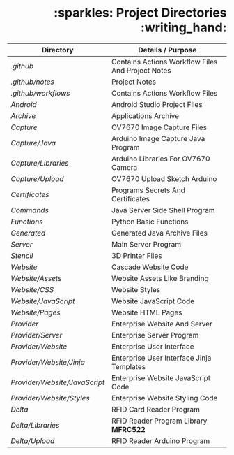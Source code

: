 <h1 align="right">:sparkles: Project Directories :writing_hand:</h1>

| **Directory**                 | **Details / Purpose**                             |
|-------------------------------|---------------------------------------------------|
| _.github_                     | Contains Actions Workflow Files And Project Notes |
| _.github/notes_               | Project Notes                                     |
| _.github/workflows_           | Contains Actions Workflow Files                   |
| _Android_                     | Android Studio Project Files                      |
| _Archive_                     | Applications Archive                              |
| _Capture_                     | OV7670 Image Capture Files                        |
| _Capture/Java_                | Arduino Image Capture Java Program                |
| _Capture/Libraries_           | Arduino Libraries For OV7670 Camera               |
| _Capture/Upload_              | OV7670 Upload Sketch Arduino                      |
| _Certificates_                | Programs Secrets And Certificates                 |
| _Commands_                    | Java Server Side Shell Program                    |
| _Functions_                   | Python Basic Functions                            |
| _Generated_                   | Generated Java Archive Files                      |
| _Server_                      | Main Server Program                               |
| _Stencil_                     | 3D Printer Files                                  |
| _Website_                     | Cascade Website Code                              |
| _Website/Assets_              | Website Assets Like Branding                      |
| _Website/CSS_                 | Website Styles                                    |
| _Website/JavaScript_          | Website JavaScript Code                           |
| _Website/Pages_               | Website HTML Pages                                |
| _Provider_                    | Enterprise Website And Server                     |
| _Provider/Server_             | Enterprise Server Program                         |
| _Provider/Website_            | Enterprise User Interface                         |
| _Provider/Website/Jinja_      | Enterprise User Interface Jinja Templates         |
| _Provider/Website/JavaScript_ | Enterprise Website JavaScript Code                |
| _Provider/Website/Styles_     | Enterprise Website Styling Code                   |
| _Delta_                       | RFID Card Reader Program                          |
| _Delta/Libraries_             | RFID Reader Program Library **MFRC522**           |
| _Delta/Upload_                | RFID Reader Arduino Program                       |